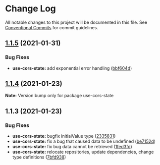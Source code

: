 # Change Log

All notable changes to this project will be documented in this file.
See [Conventional Commits](https://conventionalcommits.org) for commit guidelines.

## [1.1.5](https://github.com/aiji42/botui-child-next/compare/use-cors-state@1.1.4...use-cors-state@1.1.5) (2021-01-31)


### Bug Fixes

* **use-cors-state:** add exponential error handling ([bbf604d](https://github.com/aiji42/botui-child-next/commit/bbf604d607d6ecfe38b3d8391af7627c0d9a9952))





## [1.1.4](https://github.com/aiji42/botui-child-next/compare/use-cors-state@1.1.3...use-cors-state@1.1.4) (2021-01-23)

**Note:** Version bump only for package use-cors-state





## 1.1.3 (2021-01-23)


### Bug Fixes

* **use-cors-state:** bugfix initialValue type ([2335831](https://github.com/aiji42/botui-child-next/commit/23358310800cdb7a449203233db46e6c773174f2))
* **use-cors-state:** fix a bug that caused data to be undefined ([be7152d](https://github.com/aiji42/botui-child-next/commit/be7152d45aa6418abdc2f20562a0b0a9d62e774c))
* **use-cors-state:** fix bug data cannot be retrieved ([1fed3fd](https://github.com/aiji42/botui-child-next/commit/1fed3fdeeee278d37d875aeb1cb56bf5333b1ec2))
* **use-cors-state:** relocate repositories, update dependencies, change type definitions ([7bfd938](https://github.com/aiji42/botui-child-next/commit/7bfd9384893514ce0094fa397efb0e6ee352dc3c))
